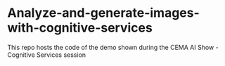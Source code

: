 # Analyze-and-generate-images-with-cognitive-services
This repo hosts the code of the demo shown during the CEMA AI Show - Cognitive Services session
